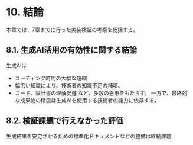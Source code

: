 # 10. 結論

本章では、7章までに行った実装検証の考察を総括する。

## 8.1. 生成AI活用の有効性に関する結論

生成AIは
- コーディング時間の大幅な短縮
- 幅広い知識により、技術者の知識不足の補填。
- コード、設計書の理解促進
など、多数の恩恵をもたらす。
一方で、最終的な成果物の精度は生成AIを使用する技術者の能力に依存する。

## 8.2. 検証課題で行えなかった評価

生成結果を安定させるための標準化ドキュメントなどの整備は継続課題

